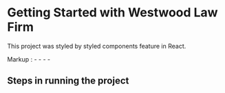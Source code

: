 # Getting Started with Westwood Law Firm

This project was styled by styled components feature in React.

Markup :  - - - -

## Steps in running the project

